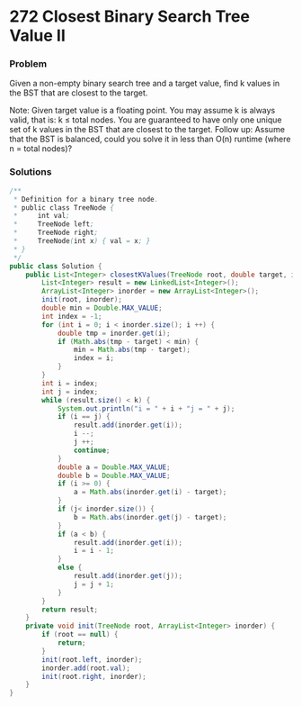 # 272 Closest Binary Search Tree Value II

### Problem
Given a non-empty binary search tree and a target value, find k values in the BST that are closest to the target.

Note:
Given target value is a floating point.
You may assume k is always valid, that is: k ≤ total nodes.
You are guaranteed to have only one unique set of k values in the BST that are closest to the target.
Follow up:
Assume that the BST is balanced, could you solve it in less than O(n) runtime (where n = total nodes)?

### Solutions
```java
/**
 * Definition for a binary tree node.
 * public class TreeNode {
 *     int val;
 *     TreeNode left;
 *     TreeNode right;
 *     TreeNode(int x) { val = x; }
 * }
 */
public class Solution {
    public List<Integer> closestKValues(TreeNode root, double target, int k) {
        List<Integer> result = new LinkedList<Integer>();
        ArrayList<Integer> inorder = new ArrayList<Integer>();
        init(root, inorder);
        double min = Double.MAX_VALUE;
        int index = -1;
        for (int i = 0; i < inorder.size(); i ++) {
            double tmp = inorder.get(i);
            if (Math.abs(tmp - target) < min) {
                min = Math.abs(tmp - target);
                index = i;
            }
        }
        int i = index;
        int j = index;
        while (result.size() < k) {
            System.out.println("i = " + i + "j = " + j);
            if (i == j) {
                result.add(inorder.get(i));
                i --;
                j ++;
                continue;
            }
            double a = Double.MAX_VALUE;
            double b = Double.MAX_VALUE;
            if (i >= 0) {
                a = Math.abs(inorder.get(i) - target);
            }
            if (j< inorder.size()) {
                b = Math.abs(inorder.get(j) - target);
            }
            if (a < b) {
                result.add(inorder.get(i));
                i = i - 1;
            }
            else {
                result.add(inorder.get(j));
                j = j + 1;
            }
        }
        return result;
    }
    private void init(TreeNode root, ArrayList<Integer> inorder) {
        if (root == null) {
            return;
        }
        init(root.left, inorder);
        inorder.add(root.val);
        init(root.right, inorder);
    }
}
```

```java

```